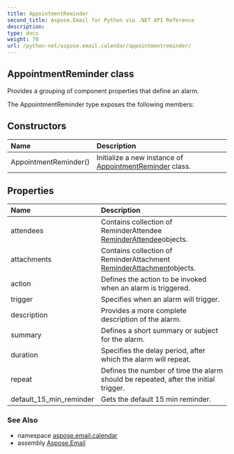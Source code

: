 ```yaml
---
title: AppointmentReminder
second_title: Aspose.Email for Python via .NET API Reference
description: 
type: docs
weight: 70
url: /python-net/aspose.email.calendar/appointmentreminder/
---
```


## AppointmentReminder class

Provides a grouping of component properties that define an alarm.

The AppointmentReminder type exposes the following members:
## Constructors
| Name | Description |
| :- | :- |
|AppointmentReminder()|Initialize a new instance of [AppointmentReminder](/email/python-net/aspose.email.calendar/appointmentreminder/) class.|
## Properties
| Name | Description |
| :- | :- |
|attendees|Contains collection of ReminderAttendee [ReminderAttendee](/email/python-net/aspose.email.calendar/reminderattendee/)objects.|
|attachments|Contains collection of ReminderAttachment [ReminderAttachment](/email/python-net/aspose.email.calendar/reminderattachment/)objects.|
|action|Defines the action to be invoked when an alarm is triggered.|
|trigger|Specifies when an alarm will trigger.|
|description|Provides a more complete description of the alarm.|
|summary|Defines a short summary or subject for the alarm.|
|duration|Specifies the delay period, after which the alarm will repeat.|
|repeat|Defines the number of time the alarm should be repeated, after the initial trigger.|
|default_15_min_reminder|Gets the default 15 min reminder.|

### See Also

* namespace [aspose.email.calendar](/email/python-net/aspose.email.calendar/)
* assembly [Aspose.Email](/email/python-net/)

